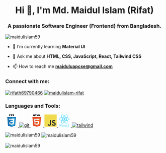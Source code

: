 <h1 align="center">Hi 👋, I'm Md. Maidul Islam (Rifat)</h1>
<h3 align="center">A passionate Software Engineer (Frontend) from Bangladesh.</h3>

<p align="left"> <img src="https://komarev.com/ghpvc/?username=maidulislam59&label=Profile%20views&color=0e75b6&style=flat" alt="maidulislam59" /> </p>

- 🌱 I’m currently learning **Material UI**

- 💬 Ask me about **HTML, CSS, JavaScript, React, Tailwind CSS**

- 📫 How to reach me **maiduluapcse@gmail.com**

<h3 align="left">Connect with me:</h3>
<p align="left">
<a href="https://twitter.com/rifath69790466" target="blank"><img align="center" src="https://raw.githubusercontent.com/rahuldkjain/github-profile-readme-generator/master/src/images/icons/Social/twitter.svg" alt="rifath69790466" height="30" width="40" /></a>
<a href="https://linkedin.com/in/maidulislam-rifat" target="blank"><img align="center" src="https://raw.githubusercontent.com/rahuldkjain/github-profile-readme-generator/master/src/images/icons/Social/linked-in-alt.svg" alt="maidulislam-rifat" height="30" width="40" /></a>
</p>

<h3 align="left">Languages and Tools:</h3>
<p align="left"> <a href="https://www.w3schools.com/css/" target="_blank" rel="noreferrer"> <img src="https://raw.githubusercontent.com/devicons/devicon/master/icons/css3/css3-original-wordmark.svg" alt="css3" width="40" height="40"/> </a> <a href="https://git-scm.com/" target="_blank" rel="noreferrer"> <img src="https://www.vectorlogo.zone/logos/git-scm/git-scm-icon.svg" alt="git" width="40" height="40"/> </a> <a href="https://www.w3.org/html/" target="_blank" rel="noreferrer"> <img src="https://raw.githubusercontent.com/devicons/devicon/master/icons/html5/html5-original-wordmark.svg" alt="html5" width="40" height="40"/> </a> <a href="https://developer.mozilla.org/en-US/docs/Web/JavaScript" target="_blank" rel="noreferrer"> <img src="https://raw.githubusercontent.com/devicons/devicon/master/icons/javascript/javascript-original.svg" alt="javascript" width="40" height="40"/> </a> <a href="https://reactjs.org/" target="_blank" rel="noreferrer"> <img src="https://raw.githubusercontent.com/devicons/devicon/master/icons/react/react-original-wordmark.svg" alt="react" width="40" height="40"/> </a> <a href="https://tailwindcss.com/" target="_blank" rel="noreferrer"> <img src="https://www.vectorlogo.zone/logos/tailwindcss/tailwindcss-icon.svg" alt="tailwind" width="40" height="40"/> </a> </p>

<p><img align="left" src="https://github-readme-stats.vercel.app/api/top-langs?username=maidulislam59&show_icons=true&locale=en&layout=compact" alt="maidulislam59" /></p>

<p>&nbsp;<img align="center" src="https://github-readme-stats.vercel.app/api?username=maidulislam59&show_icons=true&locale=en" alt="maidulislam59" /></p>

<p><img align="center" src="https://github-readme-streak-stats.herokuapp.com/?user=maidulislam59&" alt="maidulislam59" /></p>

